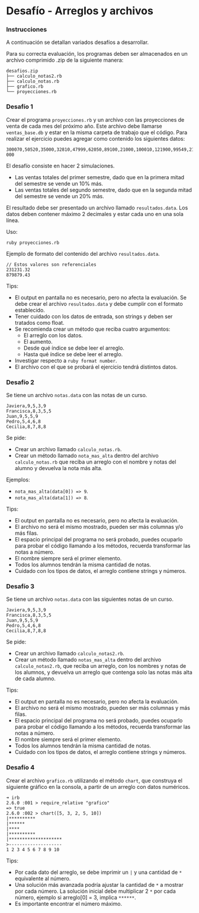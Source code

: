 # Desafío - Arreglos y archivos

### Instrucciones

A continuación se detallan variados desafíos a desarrollar.

Para su correcta evaluación, los programas deben ser almacenados en un archivo comprimido .zip de la siguiente manera:

```
desafios.zip
├── calculo_notas2.rb
├── calculo_notas.rb
├── grafico.rb
└── proyecciones.rb
```

### Desafío 1

Crear el programa ```proyecciones.rb``` y un archivo con las proyecciones de venta de cada mes del próximo año. Este archivo debe llamarse ```ventas_base.db``` y estar en la misma carpeta de trabajo que el código. Para realizar el ejercicio puedes agregar como contenido los siguientes datos:
```
300070,50520,35000,32810,47999,62050,89100,21000,100010,121900,99549,210
000
```

El desafío consiste en hacer 2 simulaciones.

- Las ventas totales del primer semestre, dado que en la primera mitad del semestre se vende un 10% más.
- Las ventas totales del segundo semestre, dado que en la segunda mitad del semestre se vende un 20% más.

El resultado debe ser presentado un archivo llamado ```resultados.data```. Los datos deben contener máximo 2 decimales y estar cada uno en una sola línea.

Uso:
```
ruby proyecciones.rb
```

Ejemplo de formato del contenido del archivo ```resultados.data```.
```
// Estos valores son referenciales
231231.32
879879.43
```
Tips:
- El output en pantalla no es necesario, pero no afecta la evaluación. Se debe crear el archivo ```resultados.data``` y debe cumplir con el formato establecido.
- Tener cuidado con los datos de entrada, son strings y deben ser tratados como float.
- Se recomienda crear un método que reciba cuatro argumentos:
  - El arreglo con los datos.
  - El aumento.
  - Desde qué índice se debe leer el arreglo.
  - Hasta qué índice se debe leer el arreglo.
- Investigar respecto a ```ruby format number```.
- El archivo con el que se probará el ejercicio tendrá distintos datos.

### Desafío 2

Se tiene un archivo ```notas.data``` con las notas de un curso.
```
Javiera,9,5,3,9
Francisca,8,3,5,5
Juan,9,5,5,9
Pedro,5,4,6,8
Cecilia,8,7,8,8
```

Se pide:
- Crear un archivo llamado ```calculo_notas.rb```.
- Crear un método llamado ```nota_mas_alta``` dentro del archivo ```calculo_notas.rb``` que reciba un arreglo con el nombre y notas del alumno y devuelva la nota más alta.

Ejemplos:
  - ```nota_mas_alta(data[0]) => 9```.
  - ```nota_mas_alta(data[1]) => 8```.
  
Tips:
- El output en pantalla no es necesario, pero no afecta la evaluación.
- El archivo no será el mismo mostrado, pueden ser más columnas y/o más filas.
- El espacio principal del programa no será probado, puedes ocuparlo para probar el código llamando a los métodos, recuerda transformar las notas a número.
- El nombre siempre será el primer elemento.
- Todos los alumnos tendrán la misma cantidad de notas.
- Cuidado con los tipos de datos, el arreglo contiene strings y números.

### Desafío 3

Se tiene un archivo ```notas.data``` con las siguientes notas de un curso.
```
Javiera,9,5,3,9
Francisca,8,3,5,5
Juan,9,5,5,9
Pedro,5,4,6,8
Cecilia,8,7,8,8
```

Se pide:

- Crear un archivo llamado ```calculo_notas2.rb```.
- Crear un método llamado ```notas_mas_alta``` dentro del archivo ```calculo_notas2.rb```, que reciba un arreglo, con los nombres y notas de los alumnos, y devuelva un arreglo que contenga solo las notas más alta de cada alumno.

Tips:
- El output en pantalla no es necesario, pero no afecta la evaluación.
- El archivo no será el mismo mostrado, pueden ser más columnas y más filas.
- El espacio principal del programa no será probado, puedes ocuparlo para probar el código llamando a los métodos, recuerda transformar las notas a número.
- El nombre siempre será el primer elemento.
- Todos los alumnos tendrán la misma cantidad de notas.
- Cuidado con los tipos de datos, el arreglo contiene strings y números.

### Desafío 4

Crear el archivo ```grafico.rb``` utilizando el método ```chart```, que construya el siguiente gráfico en la consola, a partir de un arreglo con datos numéricos.

```
➜ irb
2.6.0 :001 > require_relative "grafico"
=> true
2.6.0 :002 > chart([5, 3, 2, 5, 10])
|**********
|******
|****
|**********
|********************
>--------------------
1 2 3 4 5 6 7 8 9 10
```

Tips:
- Por cada dato del arreglo, se debe imprimir un ```|``` y una cantidad de ```*``` equivalente al número.
- Una solución más avanzada podría ajustar la cantidad de ```*``` a mostrar por cada número. La solución inicial debe multiplicar 2 ```*``` por cada número, ejemplo si arreglo[0] = 3, implica ```******```.
- Es importante encontrar el número máximo.
